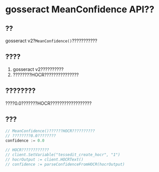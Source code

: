 # gosseract MeanConfidence API??

## ??
gosseract v2?`MeanConfidence()`???????????

## ????
1. gosseract v2??????????
2. ????????HOCR???????????????

## ????????
????0.0???????HOCR??????????????????

## ???
```go
// MeanConfidence()??????HOCR??????????
// ????????0.0????????
confidence := 0.0

// HOCR????????????
// client.SetVariable("tessedit_create_hocr", "1")
// hocrOutput := client.HOCRText()
// confidence := parseConfidenceFromHOCR(hocrOutput)
```